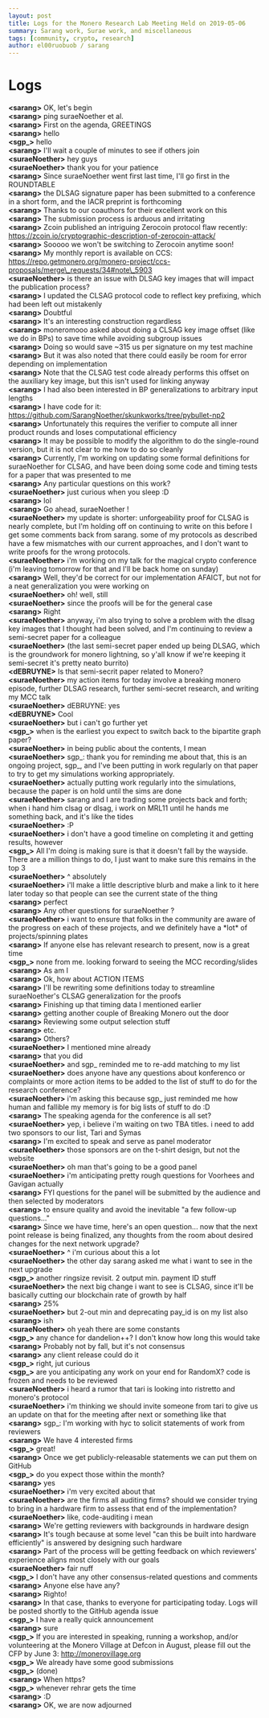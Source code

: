 ```yaml
---
layout: post
title: Logs for the Monero Research Lab Meeting Held on 2019-05-06
summary: Sarang work, Surae work, and miscellaneous
tags: [community, crypto, research]
author: el00ruobuob / sarang
---
```


# Logs  

**\<sarang>** OK, let's begin  
**\<sarang>** ping suraeNoether et al.  
**\<sarang>** First on the agenda, GREETINGS  
**\<sarang>** hello  
**\<sgp\_>** hello  
**\<sarang>** I'll wait a couple of minutes to see if others join  
**\<suraeNoether>** hey guys  
**\<suraeNoether>** thank you for your patience  
**\<sarang>** Since suraeNoether went first last time, I'll go first in the ROUNDTABLE  
**\<sarang>** the DLSAG signature paper has been submitted to a conference in a short form, and the IACR preprint is forthcoming  
**\<sarang>** Thanks to our coauthors for their excellent work on this  
**\<sarang>** The submission process is arduous and irritating  
**\<sarang>** Zcoin published an intriguing Zerocoin protocol flaw recently: https://zcoin.io/cryptographic-description-of-zerocoin-attack/  
**\<sarang>** Sooooo we won't be switching to Zerocoin anytime soon!  
**\<sarang>** My monthly report is available on CCS: https://repo.getmonero.org/monero-project/ccs-proposals/merge\_requests/34#note\_5903  
**\<suraeNoether>** is there an issue with DLSAG key images that will impact the publication process?  
**\<sarang>** I updated the CLSAG protocol code to reflect key prefixing, which had been left out mistakenly  
**\<sarang>** Doubtful  
**\<sarang>** It's an interesting construction regardless  
**\<sarang>** moneromooo asked about doing a CLSAG key image offset (like we do in BPs) to save time while avoiding subgroup issues  
**\<sarang>** Doing so would save ~315 us per signature on my test machine  
**\<sarang>** But it was also noted that there could easily be room for error depending on implementation  
**\<sarang>** Note that the CLSAG test code already performs this offset on the auxiliary key image, but this isn't used for linking anyway  
**\<sarang>** I had also been interested in BP generalizations to arbitrary input lengths  
**\<sarang>** I have code for it: https://github.com/SarangNoether/skunkworks/tree/pybullet-np2  
**\<sarang>** Unfortunately this requires the verifier to compute all inner product rounds and loses computational efficiency  
**\<sarang>** It may be possible to modify the algorithm to do the single-round version, but it is not clear to me how to do so cleanly  
**\<sarang>** Currently, I'm working on updating some formal definitions for suraeNoether for CLSAG, and have been doing some code and timing tests for a paper that was presented to me  
**\<sarang>** Any particular questions on this work?  
**\<suraeNoether>** just curious when you sleep :D  
**\<sarang>** lol  
**\<sarang>** Go ahead, suraeNoether !  
**\<suraeNoether>** my update is shorter: unforgeability proof for CLSAG is nearly complete, but I'm holding off on continuing to write on this before I get some comments back from sarang. some of my protocols as described have a few mismatches with our current approaches, and I don't want to write proofs for the wrong protocols.  
**\<suraeNoether>** i'm working on my talk for the magical crypto conference (i'm leaving tomorrow for that and I'll be back home on sunday)  
**\<sarang>** Well, they'd be correct for our implementation AFAICT, but not for a neat generalization you were working on  
**\<suraeNoether>** oh! well, still  
**\<suraeNoether>** since the proofs will be for the general case  
**\<sarang>** Right  
**\<suraeNoether>** anyway, i'm also trying to solve a problem with the dlsag key images that I thought had been solved, and I'm continuing to review a semi-secret paper for a colleague  
**\<suraeNoether>** (the last semi-secret paper ended up being DLSAG, which is the groundwork for monero lightning, so y'all know if we're keeping it semi-secret it's pretty neato burrito)  
**\<dEBRUYNE>** Is that semi-secrit paper related to Monero?  
**\<suraeNoether>** my action items for today involve a breaking monero episode, further DLSAG research, further semi-secret research, and writing my MCC talk  
**\<suraeNoether>** dEBRUYNE: yes  
**\<dEBRUYNE>** Cool  
**\<suraeNoether>** but i can't go further yet  
**\<sgp\_>** when is the earliest you expect to switch back to the bipartite graph paper?  
**\<suraeNoether>** in being public about the contents, I mean  
**\<suraeNoether>** sgp\_: thank you for reminding me about that, this is an ongoing project, sgp\_, and I've been putting in work regularly on that paper to try to get my simulations working appropriately.  
**\<suraeNoether>** actually putting work regularly into the simulations, because the paper is on hold until the sims are done  
**\<suraeNoether>** sarang and I are trading some projects back and forth; when i hand him clsag or dlsag, i work on MRL11 until he hands me something back, and it's like the tides  
**\<suraeNoether>** :P  
**\<suraeNoether>** i don't have a good timeline on completing it and getting results, however  
**\<sgp\_>** All I'm doing is making sure is that it doesn't fall by the wayside. There are a million things to do, I just want to make sure this remains in the top 3  
**\<suraeNoether>** ^ absolutely  
**\<suraeNoether>** i'll make a little descriptive blurb and make a link to it here later today so that people can see the current state of the thing  
**\<sarang>** perfect  
**\<sarang>** Any other questions for suraeNoether ?  
**\<suraeNoether>** i want to ensure that folks in the community are aware of the progress on each of these projects, and we definitely have a \*lot\* of projects/spinning plates  
**\<sarang>** If anyone else has relevant research to present, now is a great time  
**\<sgp\_>** none from me. looking forward to seeing the MCC recording/slides  
**\<sarang>** As am I  
**\<sarang>** Ok, how about ACTION ITEMS  
**\<sarang>** I'll be rewriting some definitions today to streamline suraeNoether's CLSAG generalization for the proofs  
**\<sarang>** Finishing up that timing data I mentioned earlier  
**\<sarang>** getting another couple of Breaking Monero out the door  
**\<sarang>** Reviewing some output selection stuff  
**\<sarang>** etc.  
**\<sarang>** Others?  
**\<suraeNoether>** I mentioned mine already  
**\<sarang>** that you did  
**\<suraeNoether>** and sgp\_  reminded me to re-add matching to my list  
**\<suraeNoether>** does anyone have any questions about konferenco or complaints or more action items to be added to the list of stuff to do for the research conference?  
**\<suraeNoether>**  i'm asking this because sgp\_ just reminded me how human and fallible my memory is for big lists of stuff to do :D  
**\<sarang>** The speaking agenda for the conference is all set?  
**\<suraeNoether>** yep, i believe i'm waiting on two TBA titles. i need to add two sponsors to our list, Tari and Symas  
**\<sarang>** I'm excited to speak and serve as panel moderator  
**\<suraeNoether>** those sponsors are on the t-shirt design, but not the website  
**\<suraeNoether>** oh man that's going to be a good panel  
**\<suraeNoether>** i'm anticipating pretty rough questions for Voorhees and Gavigan actually  
**\<sarang>** FYI questions for the panel will be submitted by the audience and then selected by moderators  
**\<sarang>** to ensure quality and avoid the inevitable "a few follow-up questions..."  
**\<sarang>** Since we have time, here's an open question... now that the next point release is being finalized, any thoughts from the room about desired changes for the next network upgrade?  
**\<suraeNoether>** ^ i'm curious about this a lot  
**\<suraeNoether>** the other day sarang asked me what i want to see in the next upgrade  
**\<sgp\_>** another ringsize revisit. 2 output min. payment ID stuff  
**\<suraeNoether>** the next big change i want to see is CLSAG, since it'll be basically cutting our blockchain rate of growth by half  
**\<sarang>** 25%  
**\<suraeNoether>** but 2-out min and deprecating pay\_id is on my list also  
**\<sarang>** ish  
**\<suraeNoether>** oh yeah there are some constants  
**\<sgp\_>** any chance for dandelion++? I don't know how long this would take  
**\<sarang>** Probably not by fall, but it's not consensus  
**\<sarang>** any client release could do it  
**\<sgp\_>** right, jut curious  
**\<sgp\_>** are you anticipating any work on your end for RandomX? code is frozen and needs to be reviewed  
**\<suraeNoether>** i heard a rumor that tari is looking into ristretto and monero's protocol  
**\<suraeNoether>** i'm thinking we should invite someone from tari to give us an update on that for the meeting after next or something like that  
**\<sarang>** sgp\_: I'm working with hyc to solicit statements of work from reviewers  
**\<sarang>** We have 4 interested firms  
**\<sgp\_>** great!  
**\<sarang>** Once we get publicly-releasable statements we can put them on GitHub  
**\<sgp\_>** do you expect those within the month?  
**\<sarang>** yes  
**\<suraeNoether>** i'm very excited about that  
**\<suraeNoether>** are the firms all auditing firms? should we consider trying to bring in a hardware firm to assess that end of the implementation?  
**\<suraeNoether>** like, code-auditing i mean  
**\<sarang>** We're getting reviewers with backgrounds in hardware design  
**\<sarang>** It's tough because at some level "can this be built into hardware efficiently" is answered by designing such hardware  
**\<sarang>** Part of the process will be getting feedback on which reviewers' experience aligns most closely with our goals  
**\<suraeNoether>** fair nuff  
**\<sgp\_>** I don't have any other consensus-related questions and comments  
**\<sarang>** Anyone else have any?  
**\<sarang>** Righto!  
**\<sarang>** In that case, thanks to everyone for participating today. Logs will be posted shortly to the GitHub agenda issue  
**\<sgp\_>** I have a really quick announcement  
**\<sarang>** sure  
**\<sgp\_>** If you are interested in speaking, running a workshop, and/or volunteering at the Monero Village at Defcon in August, please fill out the CFP by June 3: http://monerovillage.org  
**\<sgp\_>** We already have some good submissions  
**\<sgp\_>** (done)  
**\<sarang>** When https?  
**\<sgp\_>** whenever rehrar gets the time  
**\<sarang>** :D  
**\<sarang>** OK, we are now adjourned  
